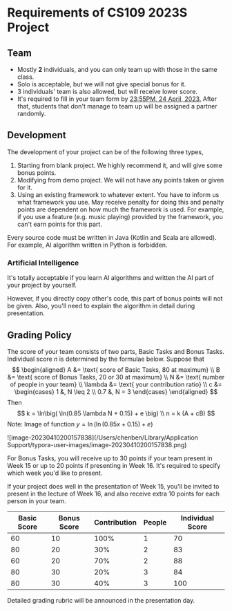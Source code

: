 # Requirements of CS109 2023S Project
## Team
- Mostly **2** individuals, and you can only team up with those in the same class.
- Solo is acceptable, but we will not give special bonus for it.
- 3 individuals' team is also allowed, but will receive lower score. 
- It's required to fill in your team form by <u>23:55PM, 24 April, 2023.</u> After that, students that don't manage to team up will be assigned a partner randomly.


## Development

The development of your project can be of the following three types,

1. Starting from blank project. We highly recommend it, and will give some bonus points.
2. Modifying from demo project. We will not have any points taken or given for it.
3. Using an existing framework to whatever extent. You have to inform us what framework you use. May receive penalty for doing this and penalty points are dependent on how much the framework is used. For example, if you use a feature (e.g. music playing) provided by the framework, you can't earn points for this part.

Every source code must be written in Java (Kotlin and Scala are allowed). For example, AI algorithm written in Python is forbidden.

### Artificial Intelligence

It's totally acceptable if you learn AI algorithms and written the AI part of your project by yourself.

However, if you directly copy other's code, this part of bonus points will not be given. Also, you'll need to explain the algorithm in detail during presentation.

## Grading Policy

The score of your team consists of two parts, Basic Tasks and Bonus Tasks.
Individual score $n$  is determined by the formulae below. Suppose that
$$
\begin{aligned}
A &= \text{ score of Basic Tasks, 80 at maximum} \\
B &= \text{ score of Bonus Tasks, 20 or 30 at maximum} \\
N &= \text{ number of people in your team} \\
\lambda &= \text{ your contribution ratio} \\
c &= \begin{cases}
  1 &, N \leq 2 \\
  0.7 &, N = 3
\end{cases}
\end{aligned}
$$
Then
$$
k = \ln\big( \ln(0.85 \lambda N + 0.15) + e \big) \\
n = k (A + cB)
$$
Note: Image of function $y = \ln\big( \ln(0.85 x + 0.15) + e \big)$

![image-20230410200157838](/Users/chenben/Library/Application Support/typora-user-images/image-20230410200157838.png)

For Bonus Tasks, you will receive up to 30 points if your team present in Week 15 or up to 20 points if presenting in Week 16. It's required to specify which week you'd like to present.

If your project does well in the presentation of Week 15, you'll be invited to present in the lecture of Week 16, and also receive extra 10 points for each person in your team.

| Basic Score | Bonus Score | Contribution | People | Individual Score |
| ----------- | ----------- | ------------ | ------ | ---------------- |
| 60          | 10          | 100%         | 1      | 70               |
| 80          | 20          | 30%          | 2      | 83               |
| 60          | 20          | 70%          | 2      | 88               |
| 80          | 30          | 20%          | 3      | 84               |
| 80          | 30          | 40%          | 3      | 100              |

Detailed grading rubric will be announced in the presentation day.
